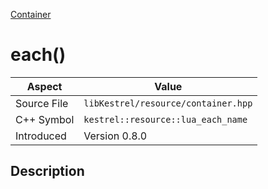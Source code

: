 [Container](index)
# each()
| Aspect | Value |
| --- | --- |
| Source File | `libKestrel/resource/container.hpp` |
| C++ Symbol | `kestrel::resource::lua_each_name` |
| Introduced | Version 0.8.0 |
## Description

